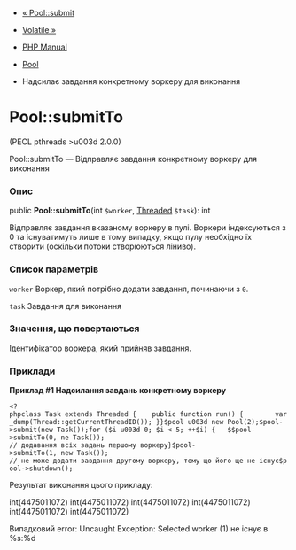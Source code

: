 - [« Pool::submit](pool.submit.md)
- [Volatile »](class.volatile.md)

- [PHP Manual](index.md)
- [Pool](class.pool.md)
- Надсилає завдання конкретному воркеру для виконання

# Pool::submitTo

(PECL pthreads \>u003d 2.0.0)

Pool::submitTo — Відправляє завдання конкретному воркеру для виконання

### Опис

public **Pool::submitTo**(int `$worker`, [Threaded](class.threaded.md)
`$task`): int

Відправляє завдання вказаному воркеру в пулі. Воркери індексуються з 0 та
існуватимуть лише в тому випадку, якщо пулу необхідно їх створити
(оскільки потоки створюються ліниво).

### Список параметрів

`worker`
Воркер, який потрібно додати завдання, починаючи з `0`.

`task`
Завдання для виконання

### Значення, що повертаються

Ідентифікатор воркера, який прийняв завдання.

### Приклади

**Приклад #1 Надсилання завдань конкретному воркеру**

` <?phpclass Task extends Threaded {    public function run() {        var_dump(Thread::getCurrentThreadID()); }}$pool u003d new Pool(2);$pool->submit(new Task());for ($i u003d 0; $i < 5; ++$i) {   $$pool->submitTo(0, ne Task()); // додавання всіх задань першому воркеру}$pool->submitTo(1, new Task()); // не може додати завдання другому воркеру, тому що його ще не існує$pool->shutdown(); `

Результат виконання цього прикладу:

int(4475011072)
int(4475011072)
int(4475011072)
int(4475011072)
int(4475011072)
int(4475011072)

Випадковий error: Uncaught Exception: Selected worker (1) не існує в %s:%d
